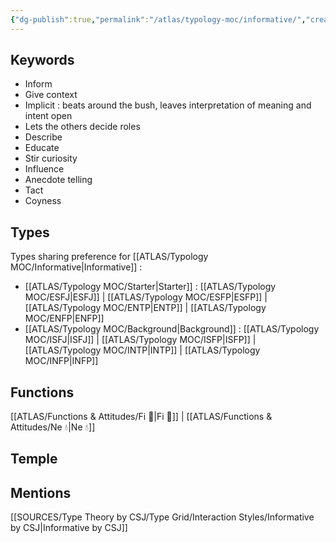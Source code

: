 ```yaml
---
{"dg-publish":true,"permalink":"/atlas/typology-moc/informative/","created":"2023-01-01T13:12:17.828+01:00","updated":"2023-04-06T19:47:54.559+02:00"}
---
```



## Keywords
- Inform
- Give context
- Implicit : beats around the bush, leaves interpretation of meaning and intent open
- Lets the others decide roles
- Describe
- Educate
- Stir curiosity
- Influence
- Anecdote telling 
- Tact
- Coyness

## Types 
Types sharing preference for [[ATLAS/Typology MOC/Informative\|Informative]] : 
- [[ATLAS/Typology MOC/Starter\|Starter]] : [[ATLAS/Typology MOC/ESFJ\|ESFJ]] | [[ATLAS/Typology MOC/ESFP\|ESFP]] | [[ATLAS/Typology MOC/ENTP\|ENTP]] | [[ATLAS/Typology MOC/ENFP\|ENFP]] 
- [[ATLAS/Typology MOC/Background\|Background]] : [[ATLAS/Typology MOC/ISFJ\|ISFJ]] | [[ATLAS/Typology MOC/ISFP\|ISFP]] | [[ATLAS/Typology MOC/INTP\|INTP]] | [[ATLAS/Typology MOC/INFP\|INFP]] 

## Functions 
[[ATLAS/Functions & Attitudes/Fi 🔱\|Fi 🔱]] | [[ATLAS/Functions & Attitudes/Ne 💧\|Ne 💧]]

## Temple 


## Mentions
[[SOURCES/Type Theory by CSJ/Type Grid/Interaction Styles/Informative by CSJ\|Informative by CSJ]]


